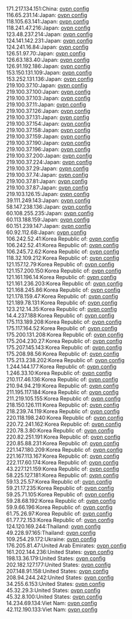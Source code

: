 171.217.134.151:China: [ovpn config](vpn/171_217_134_151.ovpn)  
116.65.231.14:Japan: [ovpn config](vpn/116_65_231_14.ovpn)  
118.105.63.141:Japan: [ovpn config](vpn/118_105_63_141.ovpn)  
118.241.47.216:Japan: [ovpn config](vpn/118_241_47_216.ovpn)  
123.48.237.214:Japan: [ovpn config](vpn/123_48_237_214.ovpn)  
124.141.142.231:Japan: [ovpn config](vpn/124_141_142_231.ovpn)  
124.241.16.84:Japan: [ovpn config](vpn/124_241_16_84.ovpn)  
126.51.97.70:Japan: [ovpn config](vpn/126_51_97_70.ovpn)  
126.63.183.40:Japan: [ovpn config](vpn/126_63_183_40.ovpn)  
126.91.192.186:Japan: [ovpn config](vpn/126_91_192_186.ovpn)  
153.150.131.109:Japan: [ovpn config](vpn/153_150_131_109.ovpn)  
153.252.131.136:Japan: [ovpn config](vpn/153_252_131_136.ovpn)  
219.100.37.10:Japan: [ovpn config](vpn/219_100_37_10.ovpn)  
219.100.37.100:Japan: [ovpn config](vpn/219_100_37_100.ovpn)  
219.100.37.103:Japan: [ovpn config](vpn/219_100_37_103.ovpn)  
219.100.37.11:Japan: [ovpn config](vpn/219_100_37_11.ovpn)  
219.100.37.126:Japan: [ovpn config](vpn/219_100_37_126.ovpn)  
219.100.37.131:Japan: [ovpn config](vpn/219_100_37_131.ovpn)  
219.100.37.154:Japan: [ovpn config](vpn/219_100_37_154.ovpn)  
219.100.37.158:Japan: [ovpn config](vpn/219_100_37_158.ovpn)  
219.100.37.159:Japan: [ovpn config](vpn/219_100_37_159.ovpn)  
219.100.37.190:Japan: [ovpn config](vpn/219_100_37_190.ovpn)  
219.100.37.196:Japan: [ovpn config](vpn/219_100_37_196.ovpn)  
219.100.37.200:Japan: [ovpn config](vpn/219_100_37_200.ovpn)  
219.100.37.224:Japan: [ovpn config](vpn/219_100_37_224.ovpn)  
219.100.37.29:Japan: [ovpn config](vpn/219_100_37_29.ovpn)  
219.100.37.74:Japan: [ovpn config](vpn/219_100_37_74.ovpn)  
219.100.37.81:Japan: [ovpn config](vpn/219_100_37_81.ovpn)  
219.100.37.87:Japan: [ovpn config](vpn/219_100_37_87.ovpn)  
219.103.126.15:Japan: [ovpn config](vpn/219_103_126_15.ovpn)  
39.111.249.143:Japan: [ovpn config](vpn/39_111_249_143.ovpn)  
58.147.238.136:Japan: [ovpn config](vpn/58_147_238_136.ovpn)  
60.108.255.235:Japan: [ovpn config](vpn/60_108_255_235.ovpn)  
60.113.188.159:Japan: [ovpn config](vpn/60_113_188_159.ovpn)  
60.151.239.147:Japan: [ovpn config](vpn/60_151_239_147.ovpn)  
60.92.112.68:Japan: [ovpn config](vpn/60_92_112_68.ovpn)  
106.242.52.41:Korea Republic of: [ovpn config](vpn/106_242_52_41.ovpn)  
106.242.52.41:Korea Republic of: [ovpn config](vpn/106_242_52_41.ovpn)  
106.245.72.62:Korea Republic of: [ovpn config](vpn/106_245_72_62.ovpn)  
118.32.109.212:Korea Republic of: [ovpn config](vpn/118_32_109_212.ovpn)  
121.157.12.79:Korea Republic of: [ovpn config](vpn/121_157_12_79.ovpn)  
121.157.200.150:Korea Republic of: [ovpn config](vpn/121_157_200_150.ovpn)  
121.161.196.14:Korea Republic of: [ovpn config](vpn/121_161_196_14.ovpn)  
121.161.236.203:Korea Republic of: [ovpn config](vpn/121_161_236_203.ovpn)  
121.168.245.86:Korea Republic of: [ovpn config](vpn/121_168_245_86.ovpn)  
121.178.159.47:Korea Republic of: [ovpn config](vpn/121_178_159_47.ovpn)  
121.189.78.131:Korea Republic of: [ovpn config](vpn/121_189_78_131.ovpn)  
123.212.14.35:Korea Republic of: [ovpn config](vpn/123_212_14_35.ovpn)  
14.4.237.188:Korea Republic of: [ovpn config](vpn/14_4_237_188.ovpn)  
175.113.189.208:Korea Republic of: [ovpn config](vpn/175_113_189_208.ovpn)  
175.117.164.52:Korea Republic of: [ovpn config](vpn/175_117_164_52.ovpn)  
175.200.131.208:Korea Republic of: [ovpn config](vpn/175_200_131_208.ovpn)  
175.204.230.27:Korea Republic of: [ovpn config](vpn/175_204_230_27.ovpn)  
175.207.145.143:Korea Republic of: [ovpn config](vpn/175_207_145_143.ovpn)  
175.208.98.56:Korea Republic of: [ovpn config](vpn/175_208_98_56.ovpn)  
175.213.238.202:Korea Republic of: [ovpn config](vpn/175_213_238_202.ovpn)  
1.244.144.177:Korea Republic of: [ovpn config](vpn/1_244_144_177.ovpn)  
1.246.33.10:Korea Republic of: [ovpn config](vpn/1_246_33_10.ovpn)  
210.117.46.136:Korea Republic of: [ovpn config](vpn/210_117_46_136.ovpn)  
210.94.94.219:Korea Republic of: [ovpn config](vpn/210_94_94_219.ovpn)  
211.195.117.184:Korea Republic of: [ovpn config](vpn/211_195_117_184.ovpn)  
211.219.105.155:Korea Republic of: [ovpn config](vpn/211_219_105_155.ovpn)  
218.150.126.111:Korea Republic of: [ovpn config](vpn/218_150_126_111.ovpn)  
218.239.74.119:Korea Republic of: [ovpn config](vpn/218_239_74_119.ovpn)  
220.118.198.240:Korea Republic of: [ovpn config](vpn/220_118_198_240.ovpn)  
220.72.241.162:Korea Republic of: [ovpn config](vpn/220_72_241_162.ovpn)  
220.78.3.80:Korea Republic of: [ovpn config](vpn/220_78_3_80.ovpn)  
220.82.251.191:Korea Republic of: [ovpn config](vpn/220_82_251_191.ovpn)  
220.85.88.231:Korea Republic of: [ovpn config](vpn/220_85_88_231.ovpn)  
221.147.180.209:Korea Republic of: [ovpn config](vpn/221_147_180_209.ovpn)  
221.167.113.167:Korea Republic of: [ovpn config](vpn/221_167_113_167.ovpn)  
222.117.60.174:Korea Republic of: [ovpn config](vpn/222_117_60_174.ovpn)  
43.227.121.159:Korea Republic of: [ovpn config](vpn/43_227_121_159.ovpn)  
58.225.127.181:Korea Republic of: [ovpn config](vpn/58_225_127_181.ovpn)  
59.13.25.57:Korea Republic of: [ovpn config](vpn/59_13_25_57.ovpn)  
59.21.17.235:Korea Republic of: [ovpn config](vpn/59_21_17_235.ovpn)  
59.25.71.105:Korea Republic of: [ovpn config](vpn/59_25_71_105.ovpn)  
59.28.68.192:Korea Republic of: [ovpn config](vpn/59_28_68_192.ovpn)  
59.9.66.196:Korea Republic of: [ovpn config](vpn/59_9_66_196.ovpn)  
61.75.26.97:Korea Republic of: [ovpn config](vpn/61_75_26_97.ovpn)  
61.77.72.153:Korea Republic of: [ovpn config](vpn/61_77_72_153.ovpn)  
124.120.169.244:Thailand: [ovpn config](vpn/124_120_169_244.ovpn)  
49.228.97.165:Thailand: [ovpn config](vpn/49_228_97_165.ovpn)  
109.254.29.172:Ukraine: [ovpn config](vpn/109_254_29_172.ovpn)  
176.205.81.47:United Arab Emirates: [ovpn config](vpn/176_205_81_47.ovpn)  
161.202.144.236:United States: [ovpn config](vpn/161_202_144_236.ovpn)  
198.13.36.179:United States: [ovpn config](vpn/198_13_36_179.ovpn)  
202.182.127.177:United States: [ovpn config](vpn/202_182_127_177.ovpn)  
207.148.91.158:United States: [ovpn config](vpn/207_148_91_158.ovpn)  
208.94.244.242:United States: [ovpn config](vpn/208_94_244_242.ovpn)  
34.255.6.153:United States: [ovpn config](vpn/34_255_6_153.ovpn)  
45.32.29.3:United States: [ovpn config](vpn/45_32_29_3.ovpn)  
45.32.8.100:United States: [ovpn config](vpn/45_32_8_100.ovpn)  
14.234.69.134:Viet Nam: [ovpn config](vpn/14_234_69_134.ovpn)  
42.112.190.133:Viet Nam: [ovpn config](vpn/42_112_190_133.ovpn)  
